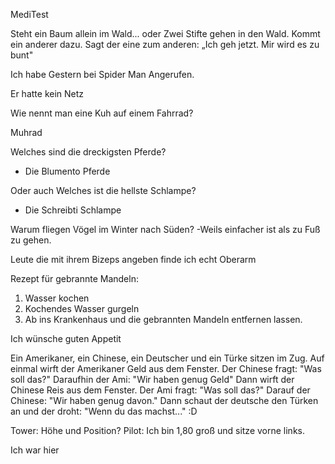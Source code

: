 MediTest



Steht ein Baum allein im Wald... oder Zwei Stifte gehen in den Wald. Kommt ein anderer dazu. Sagt der eine zum anderen: „Ich geh jetzt. Mir wird es zu bunt" 

Ich habe Gestern bei Spider Man Angerufen.

Er hatte kein Netz 

Wie nennt man eine Kuh auf einem Fahrrad?

Muhrad

Welches sind die dreckigsten Pferde?

- Die Blumento Pferde


Oder auch
Welches ist die hellste Schlampe?

- Die Schreibti Schlampe 

Warum fliegen Vögel im Winter nach Süden?
-Weils einfacher ist als zu Fuß zu gehen.

Leute die mit ihrem Bizeps angeben finde ich echt Oberarm 

Rezept für gebrannte Mandeln:
1. Wasser kochen
2. Kochendes Wasser gurgeln
3. Ab ins Krankenhaus und die gebrannten Mandeln entfernen lassen.

Ich wünsche guten Appetit 

Ein Amerikaner, ein Chinese, ein Deutscher und ein Türke sitzen im Zug. Auf einmal wirft der Amerikaner Geld aus dem Fenster. Der Chinese fragt: "Was soll das?"
Daraufhin der Ami: "Wir haben genug Geld"
Dann wirft der Chinese Reis aus dem Fenster. Der Ami fragt: "Was soll das?"
Darauf der Chinese: "Wir haben genug davon."
Dann schaut der deutsche den Türken an und der droht: "Wenn du das machst..." :D

Tower: Höhe und Position? Pilot: Ich bin 1,80 groß und sitze vorne links. 



















Ich war hier
